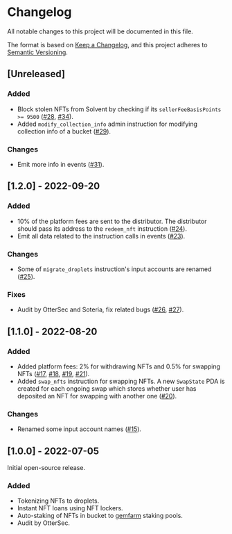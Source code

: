   <h1>Changelog</h1>

All notable changes to this project will be documented in this file.

The format is based on [Keep a Changelog](https://keepachangelog.com/en/1.0.0/), and this project adheres to [Semantic Versioning](https://semver.org/spec/v2.0.0.html).

## [Unreleased]

### Added

- Block stolen NFTs from Solvent by checking if its `sellerFeeBasisPoints >= 9500` ([#28](https://github.com/solventprotocol/solvent-program/pull/28), [#34](https://github.com/solventprotocol/solvent-program/pull/34)).
- Added `modify_collection_info` admin instruction for modifying collection info of a bucket ([#29](https://github.com/solventprotocol/solvent-program/pull/29)).

### Changes

- Emit more info in events ([#31](https://github.com/solventprotocol/solvent-program/pull/31)).

## [1.2.0] - 2022-09-20

### Added

- 10% of the platform fees are sent to the distributor. The distributor should pass its address to the `redeem_nft` instruction ([#24](https://github.com/solventprotocol/solvent-program/pull/24)).
- Emit all data related to the instruction calls in events ([#23](https://github.com/solventprotocol/solvent-program/pull/23)).

### Changes

- Some of `migrate_droplets` instruction's input accounts are renamed ([#25](https://github.com/solventprotocol/solvent-program/pull/25)).

### Fixes

- Audit by OtterSec and Soteria, fix related bugs ([#26](https://github.com/solventprotocol/solvent-program/pull/24), [#27](https://github.com/solventprotocol/solvent-program/pull/24)).

## [1.1.0] - 2022-08-20

### Added

- Added platform fees: 2% for withdrawing NFTs and 0.5% for swapping NFTs ([#17](https://github.com/solventprotocol/solvent-program/pull/17), [#18](https://github.com/solventprotocol/solvent-program/pull/18), [#19](https://github.com/solventprotocol/solvent-program/pull/19), [#21](https://github.com/solventprotocol/solvent-program/pull/21)).
- Added `swap_nfts` instruction for swapping NFTs. A new `SwapState` PDA is created for each ongoing swap which stores whether user has deposited an NFT for swapping with another one ([#20](https://github.com/solventprotocol/solvent-program/pull/20)).

### Changes

- Renamed some input account names ([#15](https://github.com/solventprotocol/solvent-program/pull/15)).

## [1.0.0] - 2022-07-05

Initial open-source release.

### Added

- Tokenizing NFTs to droplets.
- Instant NFT loans using NFT lockers.
- Auto-staking of NFTs in bucket to [gemfarm](https://github.com/gemworks/gem-farm) staking pools.
- Audit by OtterSec.
